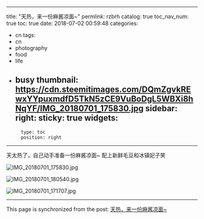 
---
title: "天热，来一份麻酱凉面~"
permlink: rzbrh
catalog: true
toc_nav_num: true
toc: true
date: 2018-07-02 00:59:48
categories:
- cn
tags:
- cn
- photography
- food
- life
- busy
thumbnail: https://cdn.steemitimages.com/DQmZgvkREwxYYpuxmdfD5TkN5zCE9VuBoDgL5WBXi8hNqYF/IMG_20180701_175830.jpg
sidebar:
    right:
        sticky: true
widgets:
    -
        type: toc
        position: right
---


天太热了，自己动手准备一份麻酱凉面~
配上新鲜毛豆和冰镇妃子笑

![IMG_20180701_175830.jpg](https://cdn.steemitimages.com/DQmZgvkREwxYYpuxmdfD5TkN5zCE9VuBoDgL5WBXi8hNqYF/IMG_20180701_175830.jpg)

![IMG_20180701_180540.jpg](https://cdn.steemitimages.com/DQmdELH3AKfBCvqAQWcWHKHkDmDBucCdVLp1EZgGJ1gNHhm/IMG_20180701_180540.jpg)

![IMG_20180701_171707.jpg](https://cdn.steemitimages.com/DQmbpohc7athqXkEfY93EKXo7LSKg2fQALAvHGcJRNXfCuE/IMG_20180701_171707.jpg)

- - -

This page is synchronized from the post: [天热，来一份麻酱凉面~](https://steemit.com/@andrewma/rzbrh)
